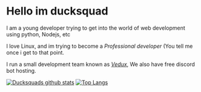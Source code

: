 # Hello im ducksquad

I am a young developer trying to get into the world of web development using python, Nodejs, etc

I love Linux, and im trying to become a *Professional developer* (You tell me once i get to that point.

I run a small development team known as [*Vedux*](vedux.cf), We also have free discord bot hosting.

[![Ducksquads github stats](https://github-readme-stats.vercel.app/api?username=ducksquaddd&show_icons=true&theme=radical)](https://github.com/ducksquaddd)
[![Top Langs](https://github-readme-stats.vercel.app/api/top-langs/?username=ducksquaddd&layout=compact&theme=radical)](https://github.com/ducksquaddd)
